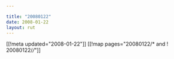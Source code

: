 ```yaml
---

title: "20080122"
date: 2008-01-22
layout: rut
---
```


[[!meta updated="2008-01-22"]]
[[!map pages="20080122/* and ! 20080122/*/*"]]
